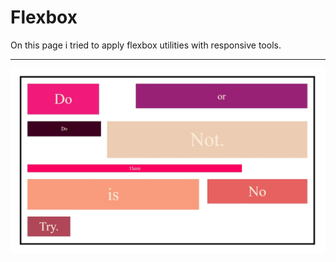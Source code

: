 # Flexbox
On this page i tried to apply flexbox utilities with responsive tools.
<hr>
<img src="https://raw.githubusercontent.com/SercaNisUzun/Flexbox/main/Flexbox.jpg">
